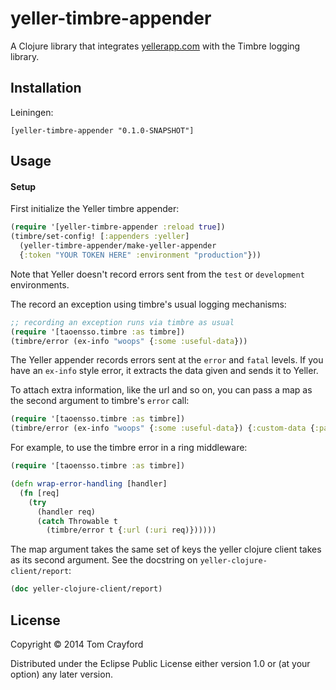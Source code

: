 # yeller-timbre-appender

A Clojure library that integrates [yellerapp.com](http://yellerapp.com) with the Timbre logging library.

## Installation

Leiningen:
```
[yeller-timbre-appender "0.1.0-SNAPSHOT"]
```

## Usage

#### Setup

First initialize the Yeller timbre appender:

```clojure
(require '[yeller-timbre-appender :reload true])
(timbre/set-config! [:appenders :yeller]
  (yeller-timbre-appender/make-yeller-appender
  {:token "YOUR TOKEN HERE" :environment "production"}))
```

Note that Yeller doesn't record errors sent from the `test` or `development`
environments.

The record an exception using timbre's usual logging mechanisms:

```clojure
;; recording an exception runs via timbre as usual
(require '[taoensso.timbre :as timbre])
(timbre/error (ex-info "woops" {:some :useful-data}))
```

The Yeller appender records errors sent at the `error` and `fatal` levels. If
you have an `ex-info` style error, it extracts the data given and sends it to
Yeller.

To attach extra information, like the url and so on, you can pass a map as the second argument to timbre's `error` call:

```clojure
(require '[taoensso.timbre :as timbre])
(timbre/error (ex-info "woops" {:some :useful-data}) {:custom-data {:params {:user-id 1}} :url "http://example.com"})
```

For example, to use the timbre error in a ring middleware:

```clojure
(require '[taoensso.timbre :as timbre])

(defn wrap-error-handling [handler]
  (fn [req]
    (try
      (handler req)
      (catch Throwable t
        (timbre/error t {:url (:uri req)})))))
```

The map argument takes the same set of keys the yeller clojure client takes as its second argument. See the docstring on `yeller-clojure-client/report`:

```clojure
(doc yeller-clojure-client/report)
```


## License

Copyright © 2014 Tom Crayford

Distributed under the Eclipse Public License either version 1.0 or (at
your option) any later version.

